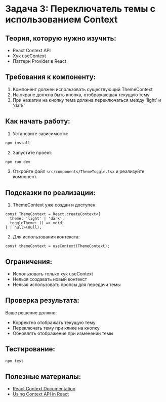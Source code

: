 # Задача 3: Переключатель темы с использованием Context

## Теория, которую нужно изучить:
- React Context API
- Хук useContext
- Паттерн Provider в React

## Требования к компоненту:
1. Компонент должен использовать существующий ThemeContext
2. На экране должна быть кнопка, отображающая текущую тему
3. При нажатии на кнопку тема должна переключаться между 'light' и 'dark'

## Как начать работу:
1. Установите зависимости:
```bash
npm install
```

2. Запустите проект:
```bash
npm run dev
```

3. Откройте файл `src/components/ThemeToggle.tsx` и реализуйте компонент.

## Подсказки по реализации:

1. ThemeContext уже создан и доступен:
```tsx
const ThemeContext = React.createContext<{
  theme: 'light' | 'dark';
  toggleTheme: () => void;
} | null>(null);
```

2. Для использования контекста:
```tsx
const themeContext = useContext(ThemeContext);
```

## Ограничения:
- Использовать только хук useContext
- Нельзя создавать новый контекст
- Нельзя использовать пропсы для передачи темы

## Проверка результата:
Ваше решение должно:
- Корректно отображать текущую тему
- Переключать тему при клике на кнопку
- Обновлять отображение при изменении темы

## Тестирование:
```bash
npm test
```

## Полезные материалы:
- [React Context Documentation](https://react.dev/reference/react/useContext)
- [Using Context API in React](https://react.dev/learn/passing-data-deeply-with-context)
